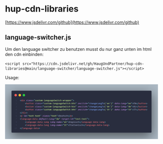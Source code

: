 # hup-cdn-libraries

[https://www.jsdelivr.com/github](https://www.jsdelivr.com/github)



## language-switcher.js

Um den language switcher zu benutzen musst du nur ganz unten im html den cdn einbinden:

```
<script src="https://cdn.jsdelivr.net/gh/HaugUndPartner/hup-cdn-libraries@main/language-switcher/language-switcher.js"></script>
```

Usage:

![1702996215187](image/README/1702996215187.png)
